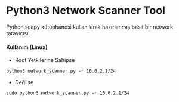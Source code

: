 # Python3 Network Scanner Tool

Python scapy kütüphanesi kullanılarak hazırlanmış basit bir network tarayıcısı.

#### Kullanım (Linux)
- Root Yetkilerine Sahipse

`python3 network_scanner.py -r 10.0.2.1/24`

- Değilse

`sudo python3 network_scanner.py -r 10.0.2.1/24`
